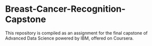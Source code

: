 # Breast-Cancer-Recognition-Capstone

This repository is compiled as an assignment for the final capstone of Advanced Data Science powered by IBM, offered on Coursera.
